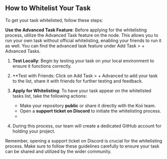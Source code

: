 ## How to Whitelist Your Task
To get your task whitelisted, follow these steps:

**Use the Advanced Task Feature**: Before applying for the whitelisting process, utilize the Advanced Task feature on the node. This allows you to run your own task without official whitelisting, enabling your friends to run it as well. You can find the advanced task feature under Add Task > + Advanced Tasks. 

1. **Test Locally**: Begin by testing your task on your local environment to ensure it functions correctly. 

2. **Test with Friends: Click on Add Task > + Advanced to add your task to the list, share it with friends for further testing and feedback. 

3. **Apply for Whitelisting**: To have your task appear on the whitelisted tasks list, take the following actions:
    - Make your repository **public** or share it directly with the Koii team.
    - Open a **support ticket on Discord** to initiate the whitelisting process. 
    - 
1.  During this process, our team will create a dedicated GitHub account for holding your project. 


Remember, opening a support ticket on Discord is crucial for the whitelisting process. Make sure to follow these guidelines carefully to ensure your task can be shared and utilized by the wider community. 

